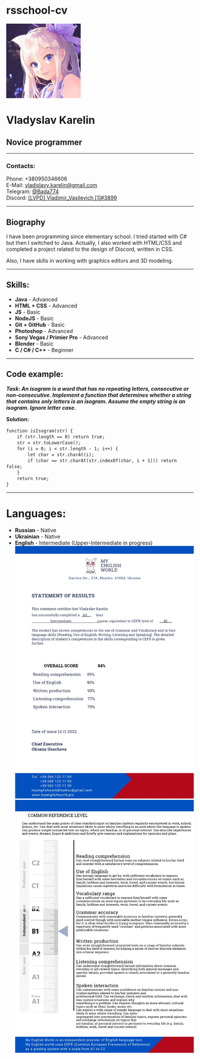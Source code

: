 
# **rsschool-cv**

![](/avatar.png)
# **Vladyslav Karelin**

## **Novice programmer**
___

### **Contacts:**

Phone: +380950346606  
E-Mail: vladislavy.karelin@gmail.com  
Telegram: [@Bada774](https://t.me/Bada774)  
Discord: [[LVPD] Vladimir_Vasilevich [1]#3899](https://discord.com/users/360111380059389964/)  
___

## **Biography**

I have been programming since elementary school. I tried started with C# but then I switched to Java. Actually, I also worked with HTML/CSS and completed a project related to the design of Discord, written in CSS.

Also, I have skills in working with graphics editors and 3D modeling.
___

## **Skills:**
- **Java**  - Advanced
- **HTML + CSS** - Advanced
- **JS**  - Basic
- **NodeJS**  - Basic
- **Git + GitHub** - Basic
- **Photoshop** - Advanced
- **Sony Vegas / Primier Pro** - Advanced
- **Blender** - Basic
- **C / C# / C++** - Beginner
___

## **Code example:**

***Task: An isogram is a word that has no repeating letters, consecutive or non-consecutive. Implement a function that determines whether a string that contains only letters is an isogram. Assume the empty string is an isogram. Ignore letter case.***

**Solution:**

    function isIsogram(str) {
        if (str.length == 0) return true;
        str = str.toLowerCase();
        for (i = 0; i < str.length - 1; i++) {
            let char = str.charAt(i);
            if (char == str.charAt(str.indexOf(char, i + 1))) return false;
        }
        return true;
    }
___

# **Languages:**
- **Russian** - Native
- **Ukrainian** - Native
- **English** - Intermediate (Upper-Intermediate in progress)
![English Certificate - First part](/Certificate(1).jpg)
![English Certificate - Second part](/Certificate(2).jpg)

